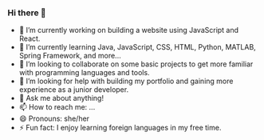 ### Hi there 👋

- 🔭 I’m currently working on building a website using JavaScript and React.
- 🌱 I’m currently learning Java, JavaScript, CSS, HTML, Python, MATLAB, Spring Framework, and more...
- 👯 I’m looking to collaborate on some basic projects to get more familiar with programming languages and tools.
- 🤔 I’m looking for help with building my portfolio and gaining more experience as a junior developer.
- 💬 Ask me about anything!
- 📫 How to reach me: ...
- 😄 Pronouns: she/her
- ⚡ Fun fact: I enjoy learning foreign languages in my free time.

<!--
**jlsoccer20/jlsoccer20** is a ✨ _special_ ✨ repository because its `README.md` (this file) appears on your GitHub profile.

Here are some ideas to get you started:

- 🔭 I’m currently working on building a website using JavaScript and React.
- 🌱 I’m currently learning Java, JavaScript, CSS, HTML, Python, MATLAB, Spring Framework, and more...
- 👯 I’m looking to collaborate on some basic projects to get more familiar with programming languages and tools.
- 🤔 I’m looking for help with building my portfolio and gaining more experience as a junior developer.
- 💬 Ask me about anything!
- 📫 How to reach me: ...
- 😄 Pronouns: she/her
- ⚡ Fun fact: I enjoy learning foreign languages in my free time.
-->

